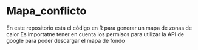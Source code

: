 # Mapa_conflicto
En este repositorio esta el código en R para generar un mapa de zonas de calor Es importatne tener en cuenta los permisos para utilizar la API de google para poder descargar el mapa de fondo
